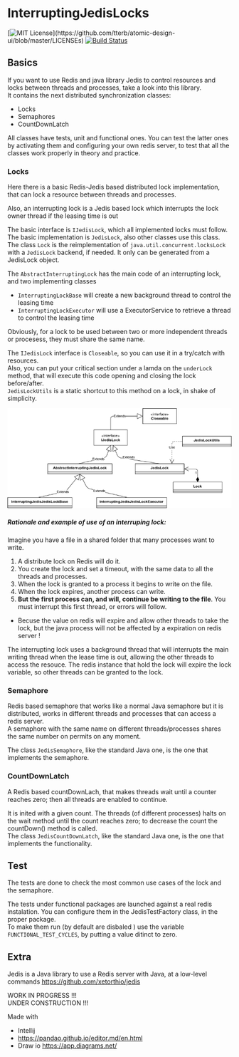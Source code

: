 # InterruptingJedisLocks

[![MIT License](https://img.shields.io/apm/l/atomic-design-ui.svg?)](https://github.com/tterb/atomic-design-ui/blob/master/LICENSEs)
[![Build Status](https://travis-ci.org/oscar-besga-panel/InterruptingJedisLocks.svg?branch=master)](https://travis-ci.org/oscar-besga-panel/InterruptingJedisLocks)

## Basics

If you want to use Redis and java library Jedis to control resources and locks between threads and processes, take a look into this library.  
It contains the next distributed synchronization classes:
- Locks
- Semaphores
- CountDownLatch

All classes have tests, unit and functional ones. You can test the latter ones by activating them and configuring your own redis server, to test that all the classes work properly in theory and practice.


### Locks

Here there is a basic Redis-Jedis based distributed lock implementation, that can lock a resource between threads and processes.

Also, an interrupting lock is a Jedis based lock which interrupts the lock owner thread if the leasing time is out

The basic interface is ``IJedisLock``, which all implemented locks must follow.  
The basic implementation is ``JedisLock``, also other classes use this class.  
The class ``Lock`` is the reimplementation of ``java.util.concurrent.locksLock`` with a ``JedisLock`` backend, if needed. It only can be generated from a JedisLock object.  
  
The ``AbstractInterruptingLock`` has the main code of an interrupting lock, and two implementing classes
- ``InterruptingLockBase`` will create a new background thread to control the leasing time
- ``InterruptingLockExecutor`` will use a ExecutorService to retrieve a  thread to control the leasing time

Obviously, for a lock to be used between two or more independent threads or procesess, they must share the same name.  

The ``IJedisLock`` interface is ``Closeable``, so you can use it in a try/catch with resources.  
Also, you can put your critical section under a lamda on the ``underLock`` method, that will execute this code opening and closing the lock before/after.  
``JedisLockUtils`` is a static shortcut to this method on a lock, in shake of simplicity.     

![alt text](docs/JedisLock.png)



##### Rationale and example of use of an interruping lock:  

Imagine you have a file in a shared folder that many processes want to write.  
1. A distribute lock on Redis will do it.  
1. You create the lock and set a timeout, with the same data to all the threads and processes.   
1. When the lock is granted to a process it begins to write on the file.  
1. When the lock expires, another process can write.   
1. **But the first process can, and will, continue be writing to the file**. You must interrupt this first thread, or errors will follow.  
 - Becuse the value on redis will expire and allow other threads to take the lock, but the java process will not be affected by a expiration on redis server !  

The interrupting lock uses a background thread that will interrupts the main writing thread when the lease time is out, allowing the other threads to access the resouce. The redis instance that hold the lock will expire the lock variable, so other threads can be granted to the lock.  

### Semaphore

Redis based semaphore that works like a normal Java semaphore but it is distributed, works in different threads and processes that can access a redis server.  
A semaphore with the same name on different threads/processes shares the same number on permits on any moment.

The class ``JedisSemaphore``, like the standard Java one, is the one that implements the semaphore.
  

### CountDownLatch

A Redis based countDownLach, that makes threads wait until a counter reaches zero; then all threads are enabled to continue.  

It is inited with a given count. The threads (of different processes) halts on the wait method until the count reaches zero; to decrease the count the countDown() method is called.   
The class ``JedisCountDownLatch``, like the standard Java one, is the one that implements the functionality.

## Test 

The tests are done to check the most common use cases of the lock and the semaphore.    

The tests under functional packages are launched against a real redis instalation. You can configure them in the JedisTestFactory class, in the proper package.    
To make them run (by default are disbaled ) use the variable ``FUNCTIONAL_TEST_CYCLES``, by putting a value ditinct to zero. 


## Extra

Jedis is a Java library to use a Redis server with Java, at a low-level commands
https://github.com/xetorthio/jedis


WORK IN PROGRESS !!!  
UNDER CONSTRUCTION !!!


Made with
- Intellij
- https://pandao.github.io/editor.md/en.html 
- Draw io https://app.diagrams.net/

